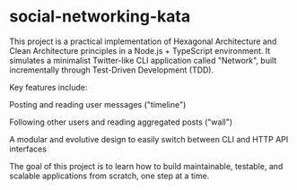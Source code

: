 # social-networking-kata
This project is a practical implementation of Hexagonal Architecture and Clean Architecture principles in a Node.js + TypeScript environment. It simulates a minimalist Twitter-like CLI application called "Network", built incrementally through Test-Driven Development (TDD).

Key features include:

Posting and reading user messages ("timeline")

Following other users and reading aggregated posts ("wall")

A modular and evolutive design to easily switch between CLI and HTTP API interfaces

The goal of this project is to learn how to build maintainable, testable, and scalable applications from scratch, one step at a time.
